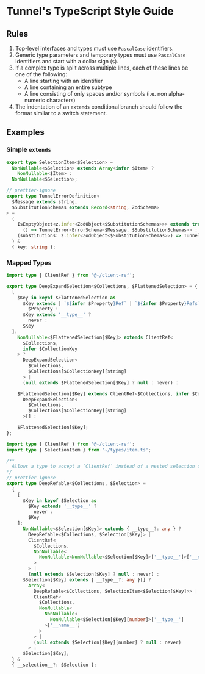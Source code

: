 # Tunnel's TypeScript Style Guide

## Rules

1. Top-level interfaces and types must use `PascalCase` identifiers.
2. Generic type parameters and temporary types must use `PascalCase` identifiers and start with a dollar sign (`$`).
3. If a complex type is split across multiple lines, each of these lines be one of the following:
   - A line starting with an identifier
   - A line containing an entire subtype
   - A line consisting of only spaces and/or symbols (i.e. non alpha-numeric characters)
4. The indentation of an `extends` conditional branch should follow the format similar to a switch statement.

## Examples

### Simple `extends`

```typescript
export type SelectionItem<$Selection> =
  NonNullable<$Selection> extends Array<infer $Item> ?
    NonNullable<$Item> :
  NonNullable<$Selection>;
```

```typescript
// prettier-ignore
export type TunnelErrorDefinition<
  $Message extends string,
  $SubstitutionSchemas extends Record<string, ZodSchema>
> =
  (
    IsEmptyObject<z.infer<ZodObject<$SubstitutionSchemas>>> extends true ?
      () => TunnelError<ErrorSchema<$Message, $SubstitutionSchemas>> :
    (substitutions: z.infer<ZodObject<$SubstitutionSchemas>>) => TunnelError<ErrorSchema<$Message, $SubstitutionSchemas>>
  ) &
  { key: string };
```

### Mapped Types

```typescript
import type { ClientRef } from '@-/client-ref';

export type DeepExpandSelection<$Collections, $FlattenedSelection> = {
  [
    $Key in keyof $FlattenedSelection as
      $Key extends | `${infer $Property}Ref` | `${infer $Property}Refs` ?
        $Property :
      $Key extends '__type__' ?
        never :
      $Key
  ]:
    NonNullable<$FlattenedSelection[$Key]> extends ClientRef<
      $Collections,
      infer $CollectionKey
    > ?
      DeepExpandSelection<
        $Collections,
        $Collections[$CollectionKey][string]
      > |
      (null extends $FlattenedSelection[$Key] ? null : never) :

    $FlattenedSelection[$Key] extends ClientRef<$Collections, infer $CollectionKey>[] ?
      DeepExpandSelection<
        $Collections,
        $Collections[$CollectionKey][string]
      >[] :

    $FlattenedSelection[$Key];
};
```

```typescript
import type { ClientRef } from '@-/client-ref';
import type { SelectionItem } from '~/types/item.ts';

/**
  Allows a type to accept a `ClientRef` instead of a nested selection object
*/
// prettier-ignore
export type DeepRefable<$Collections, $Selection> =
  {
    [
      $Key in keyof $Selection as
        $Key extends '__type__' ?
          never :
        $Key
    ]:
      NonNullable<$Selection[$Key]> extends { __type__?: any } ?
        DeepRefable<$Collections, $Selection[$Key]> |
        ClientRef<
          $Collections,
          NonNullable<
            NonNullable<NonNullable<$Selection[$Key]>['__type__']>['__name__']
          >
        > |
        (null extends $Selection[$Key] ? null : never) :
      $Selection[$Key] extends { __type__?: any }[] ?
        Array<
          DeepRefable<$Collections, SelectionItem<$Selection[$Key]>> |
          ClientRef<
            $Collections,
            NonNullable<
              NonNullable<
                NonNullable<$Selection[$Key][number]>['__type__']
              >['__name__']
            >
          > |
          (null extends $Selection[$Key][number] ? null : never)
        > :
      $Selection[$Key];
  } &
  { __selection__?: $Selection };
```
